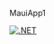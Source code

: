 MauiApp1

[![.NET](https://github.com/codemonkey85/Messing-With-Dotnet-Maui-Preview-10/actions/workflows/dotnet.yml/badge.svg)](https://github.com/codemonkey85/Messing-With-Dotnet-Maui-Preview-10/actions/workflows/dotnet.yml)
